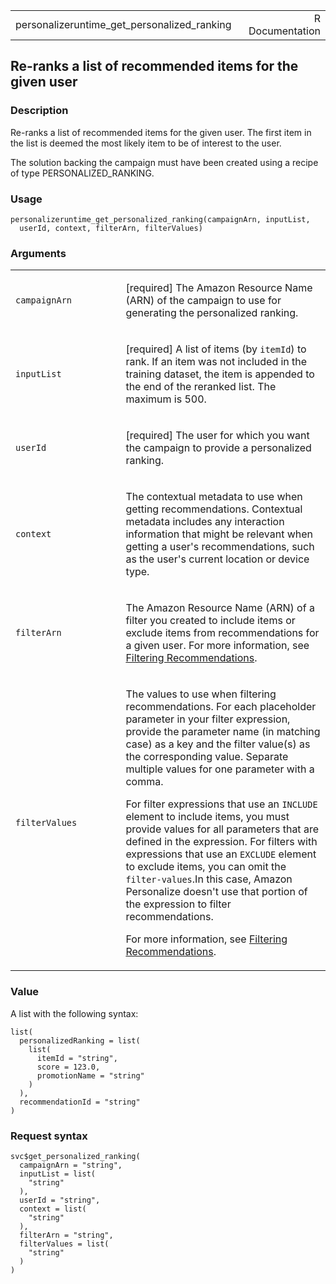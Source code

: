 <table style="width: 100%;">
<tbody>
<tr class="odd">
<td>personalizeruntime_get_personalized_ranking</td>
<td style="text-align: right;">R Documentation</td>
</tr>
</tbody>
</table>

## Re-ranks a list of recommended items for the given user

### Description

Re-ranks a list of recommended items for the given user. The first item
in the list is deemed the most likely item to be of interest to the
user.

The solution backing the campaign must have been created using a recipe
of type PERSONALIZED\_RANKING.

### Usage

    personalizeruntime_get_personalized_ranking(campaignArn, inputList,
      userId, context, filterArn, filterValues)

### Arguments

<table>
<colgroup>
<col style="width: 35%" />
<col style="width: 65%" />
</colgroup>
<tbody>
<tr class="odd">
<td><code
id="personalizeruntime_get_personalized_ranking_:_campaignArn">campaignArn</code></td>
<td><p>[required] The Amazon Resource Name (ARN) of the campaign to use
for generating the personalized ranking.</p></td>
</tr>
<tr class="even">
<td><code
id="personalizeruntime_get_personalized_ranking_:_inputList">inputList</code></td>
<td><p>[required] A list of items (by <code>itemId</code>) to rank. If
an item was not included in the training dataset, the item is appended
to the end of the reranked list. The maximum is 500.</p></td>
</tr>
<tr class="odd">
<td><code
id="personalizeruntime_get_personalized_ranking_:_userId">userId</code></td>
<td><p>[required] The user for which you want the campaign to provide a
personalized ranking.</p></td>
</tr>
<tr class="even">
<td><code
id="personalizeruntime_get_personalized_ranking_:_context">context</code></td>
<td><p>The contextual metadata to use when getting recommendations.
Contextual metadata includes any interaction information that might be
relevant when getting a user's recommendations, such as the user's
current location or device type.</p></td>
</tr>
<tr class="odd">
<td><code
id="personalizeruntime_get_personalized_ranking_:_filterArn">filterArn</code></td>
<td><p>The Amazon Resource Name (ARN) of a filter you created to include
items or exclude items from recommendations for a given user. For more
information, see <a
href="https://docs.aws.amazon.com/personalize/latest/dg/filter.html">Filtering
Recommendations</a>.</p></td>
</tr>
<tr class="even">
<td><code
id="personalizeruntime_get_personalized_ranking_:_filterValues">filterValues</code></td>
<td><p>The values to use when filtering recommendations. For each
placeholder parameter in your filter expression, provide the parameter
name (in matching case) as a key and the filter value(s) as the
corresponding value. Separate multiple values for one parameter with a
comma.</p>
<p>For filter expressions that use an <code>INCLUDE</code> element to
include items, you must provide values for all parameters that are
defined in the expression. For filters with expressions that use an
<code>EXCLUDE</code> element to exclude items, you can omit the
<code>filter-values</code>.In this case, Amazon Personalize doesn't use
that portion of the expression to filter recommendations.</p>
<p>For more information, see <a
href="https://docs.aws.amazon.com/personalize/latest/dg/filter.html">Filtering
Recommendations</a>.</p></td>
</tr>
</tbody>
</table>

### Value

A list with the following syntax:

    list(
      personalizedRanking = list(
        list(
          itemId = "string",
          score = 123.0,
          promotionName = "string"
        )
      ),
      recommendationId = "string"
    )

### Request syntax

    svc$get_personalized_ranking(
      campaignArn = "string",
      inputList = list(
        "string"
      ),
      userId = "string",
      context = list(
        "string"
      ),
      filterArn = "string",
      filterValues = list(
        "string"
      )
    )

